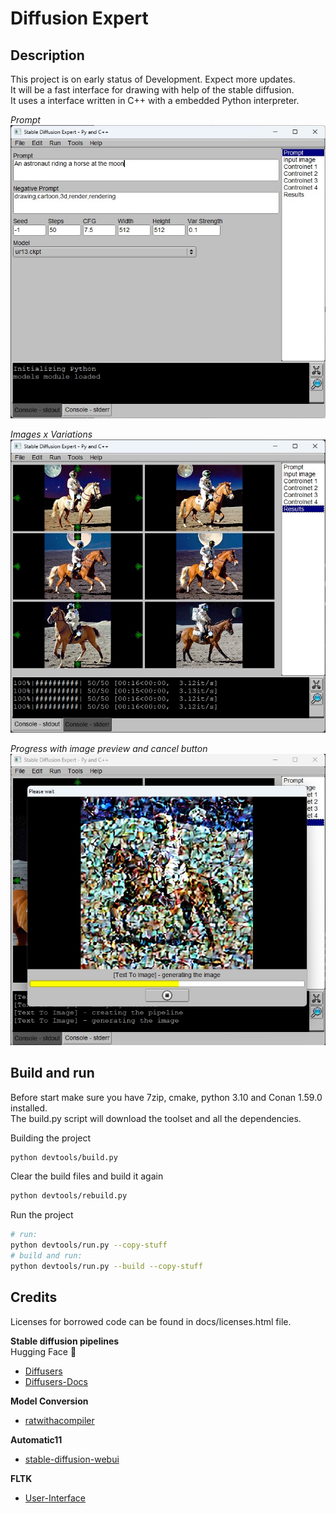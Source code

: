 # Diffusion Expert

## Description
This project is on early status of Development. Expect more updates.  
It will be a fast interface for drawing with help of the stable diffusion.  
It uses a interface written in C++ with a embedded Python interpreter.  

*Prompt*   
![Ubuntu screenshot](https://github.com/rodjjo/diffusion-expert/raw/main/docs/images/difusion-expert-pre-alpha.jpg)

*Images x Variations*   
![Ubuntu screenshot](https://github.com/rodjjo/diffusion-expert/raw/main/docs/images/difusion-expert-pre-alpha-2.jpg)

*Progress with image preview and cancel button*   
![Ubuntu screenshot](https://github.com/rodjjo/diffusion-expert/raw/main/docs/images/difusion-expert-pre-alpha-3.jpg)

## Build and run 

Before start make sure you have 7zip, cmake, python 3.10 and Conan 1.59.0 installed.  
The build.py script will download the toolset and all the dependencies.

Building the project
```bash
python devtools/build.py
```

Clear the build files and build it again
```bash
python devtools/rebuild.py
```

Run the project
```bash
# run:
python devtools/run.py --copy-stuff
# build and run:
python devtools/run.py --build --copy-stuff
```

## Credits
Licenses for borrowed code can be found in docs/licenses.html file.   
  
**Stable diffusion pipelines**  
Hugging Face 🤗
* [Diffusers](https://github.com/huggingface/diffusers)   
* [Diffusers-Docs](https://huggingface.co/docs/diffusers/index)   

**Model Conversion**  
* [ratwithacompiler](https://github.com/ratwithacompiler/diffusers_stablediff_conversion)

**Automatic11**  
* [stable-diffusion-webui](https://github.com/AUTOMATIC1111/stable-diffusion-webui)

**FLTK**
* [User-Interface](https://www.fltk.org/doc-1.3/)
